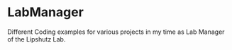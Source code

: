 # LabManager
Different Coding examples for various projects in my time as Lab Manager of the Lipshutz Lab.
